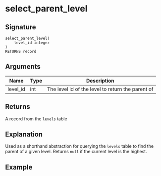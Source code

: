 # select_parent_level

## Signature
    select_parent_level(
	    level_id integer
    )
    RETURNS record

## Arguments
| Name     | Type | Description                                       |
| -------- | ---- | ------------------------------------------------- |
| level_id | int  | The level id of the level to return the parent of |

## Returns
A record from the `levels` table

## Explanation
Used as a shorthand abstraction for querying the `levels` table to find the parent of a given level. Returns `null` if the current level is the highest.

## Example